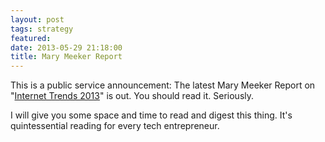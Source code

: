 ```yaml
---
layout: post
tags: strategy
featured:
date: 2013-05-29 21:18:00
title: Mary Meeker Report
---
```

This is a public service announcement: The latest Mary Meeker Report on "[Internet Trends 2013](http://www.kpcb.com/insights/2013-internet-trends)" is out. You should read it. Seriously.

I will give you some space and time to read and digest this thing. It's quintessential reading for every tech entrepreneur.
